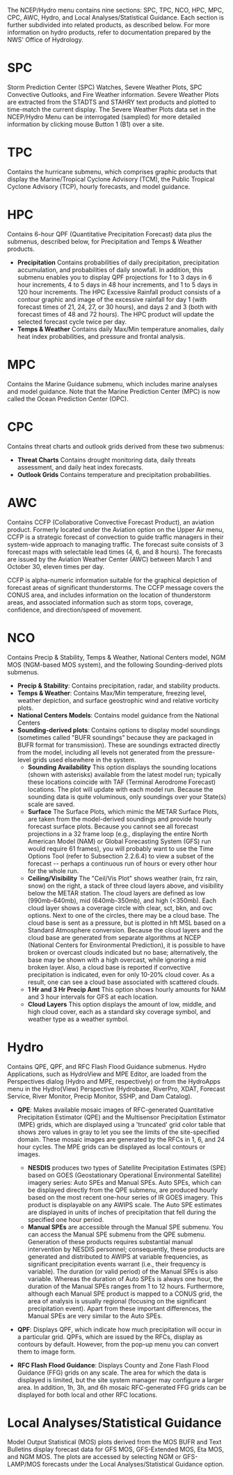 
The NCEP/Hydro menu contains nine sections: SPC, TPC, NCO, HPC, MPC, CPC, AWC, Hydro, and Local Analyses/Statistical Guidance. Each section is further subdivided into related products, as described below. For more information on hydro products, refer to documentation prepared by the NWS' Office of Hydrology.

# SPC

Storm Prediction Center (SPC) Watches, Severe Weather Plots, SPC Convective Outlooks, and Fire Weather information. Severe Weather Plots are extracted from the STADTS and STAHRY text products and plotted to time-match the current display. The Severe Weather Plots data set in the NCEP/Hydro Menu can be interrogated (sampled) for more detailed information by clicking mouse Button 1 (B1) over a site.

# TPC

Contains the hurricane submenu, which comprises graphic products that display the Marine/Tropical Cyclone Advisory (TCM), the Public Tropical Cyclone Advisory (TCP), hourly forecasts, and model guidance.


# HPC

Contains 6-hour QPF (Quantitative Precipitation Forecast) data plus the submenus, described
below, for Precipitation and Temps & Weather products.

 * **Precipitation** Contains probabilities of daily precipitation, precipitation accumulation, and probabilities of daily snowfall. In addition, this submenu enables you to display QPF projections for 1 to 3 days in 6 hour increments, 4 to 5 days in 48 hour increments, and 1 to 5 days in 120 hour increments. The HPC Excessive Rainfall product consists of a contour graphic and image of the excessive rainfall for day 1 (with forecast times of 21, 24, 27, or 30 hours), and days 2 and 3 (both with forecast times of 48 and 72 hours). The HPC product will update the selected forecast cycle twice per day.
* **Temps & Weather** Contains daily Max/Min temperature anomalies, daily heat index
probabilities, and pressure and frontal analysis.

# MPC

Contains the Marine Guidance submenu, which includes marine analyses and model guidance. Note that  the Marine Prediction Center (MPC) is now called the Ocean Prediction Center (OPC).

# CPC

Contains threat charts and outlook grids derived from these two submenus:

* **Threat Charts** Contains drought monitoring data, daily threats assessment, and daily heat index forecasts.
* **Outlook Grids** Contains temperature and precipitation probabilities.

# AWC

Contains CCFP (Collaborative Convective Forecast Product), an aviation product. Formerly located under the Aviation option on the Upper Air menu, CCFP is a strategic forecast of convection to guide traffic managers in their system-wide approach to managing traffic. The forecast suite consists of 3 forecast maps with selectable lead times (4, 6, and 8 hours). The forecasts are issued by the Aviation Weather Center (AWC) between March 1 and October 30, eleven times per day.

CCFP is alpha-numeric information suitable for the graphical depiction of forecast areas of significant thunderstorms. The CCFP message covers the CONUS area, and includes information on the location of thunderstorm areas, and associated information such as storm tops, coverage, confidence, and direction/speed of movement.


# NCO

Contains Precip & Stability, Temps & Weather, National Centers model, NGM MOS (NGM-based MOS system), and the following Sounding-derived plots submenus.

* **Precip & Stability**: Contains precipitation, radar, and stability products.
* **Temps & Weather**: Contains Max/Min temperature, freezing level, weather depiction, and surface geostrophic wind and relative vorticity plots.
* **National Centers Models**: Contains model guidance from the National Centers
* **Sounding-derived plots**: Contains options to display model soundings (sometimes called "BUFR soundings" because they are packaged in BUFR format for transmission). These are soundings extracted directly from the model, including all levels not generated from the pressure-level grids used elsewhere in the system.
	* **Sounding Availability** This option displays the sounding locations (shown with asterisks) available from the latest model run; typically these locations coincide with TAF (Terminal Aerodrome Forecast) locations. The plot will update with each model run. Because the sounding data is quite voluminous, only soundings over your State(s) scale are saved.
	* **Surface** The Surface Plots, which mimic the METAR Surface Plots, are taken from the model-derived soundings and provide hourly forecast surface plots. Because you cannot see all forecast projections in a 32 frame loop (e.g., displaying the entire North American Model (NAM) or Global Forecasting System (GFS) run would require 61 frames), you will probably want to use the Time Options Tool (refer to Subsection 2.2.6.4) to view a subset of the forecast -- perhaps a continuous run of hours or every other hour for the whole run.
	* **Ceiling/Visibility** The "Ceil/Vis Plot" shows weather (rain, frz rain, snow) on the right, a stack of three cloud layers above, and visibility below the METAR station. The cloud layers are defined as low (990mb-640mb), mid (640mb-350mb), and high (<350mb). Each cloud layer shows a coverage circle with clear, sct, bkn, and ovc options. Next to one of the circles, there may be a cloud base. The cloud base is sent as a pressure, but is plotted in hft MSL based on a Standard Atmosphere conversion. Because the cloud layers and the cloud base are generated from separate algorithms at NCEP (National Centers for Environmental Prediction), it is possible to have broken or overcast clouds indicated but no base; alternatively, the base may be shown with a high overcast, while ignoring a mid broken layer. Also, a cloud base is reported if convective precipitation is indicated, even for only 10-20% cloud cover. As a result, one can see a cloud base associated with scattered clouds.
	* **1 Hr and 3 Hr Precip Amt** This option shows hourly amounts for NAM and 3 hour intervals for GFS at each location.
	* **Cloud Layers** This option displays the amount of low, middle, and high cloud cover, each as a standard sky coverage symbol, and weather type as a weather symbol.


# Hydro

Contains QPE, QPF, and RFC Flash Flood Guidance submenus. Hydro Applications, such as HydroView and MPE Editor, are loaded from the Perspectives dialog (Hydro and MPE, respectively) or from the HydroApps menu in the Hydro(View) Perspective (Hydrobase, RiverPro, XDAT, Forecast Service, River Monitor, Precip Monitor, SSHP, and Dam Catalog).

* **QPE**: Makes available mosaic images of RFC-generated Quantitative Precipitation Estimator (QPE) and the Multisensor Precipitation Estimator (MPE) grids, which are displayed using a 'truncated' grid color table that shows zero values in gray to let you see the limits of the site-specified domain. These mosaic images are generated by the RFCs in 1, 6, and 24 hour cycles. The MPE grids can be displayed as local contours or images.

	* **NESDIS** produces two types of Satellite Precipitation Estimates (SPE) based on GOES (Geostationary Operational Environmental Satellite) imagery series: Auto SPEs and Manual SPEs. Auto SPEs, which can be displayed directly from the QPE submenu, are produced hourly based on the most recent one-hour series of IR GOES imagery. This product is displayable on any AWIPS scale. The Auto SPE estimates are displayed in units of inches of precipitation that fell during the specified one hour period.
	* **Manual SPEs** are accessible through the Manual SPE submenu. You can access the Manual SPE submenu from the QPE submenu. Generation of these products requires substantial manual intervention by NESDIS personnel; consequently, these products are generated and distributed to AWIPS at variable frequencies, as significant precipitation events warrant (i.e., their frequency is variable). The duration (or valid period) of the Manual SPEs is also variable. Whereas the duration of Auto SPEs is always one hour, the duration of the Manual SPEs ranges from 1 to 12 hours. Furthermore, although each Manual SPE product is mapped to a CONUS grid, the area of analysis is usually regional (focusing on the significant precipitation event). Apart from these important differences, the Manual SPEs are very similar to the Auto SPEs.

* **QPF**: Displays QPF, which indicate how much precipitation will occur in a particular grid. QPFs, which are issued by the RFCs, display as contours by default. However, from the pop-up menu you can convert them to image form.
* **RFC Flash Flood Guidance**: Displays County and Zone Flash Flood Guidance (FFG) grids on any scale. The area for which the data is displayed is limited, but the site system manager may configure a larger area. In addition, 1h, 3h, and 6h mosaic RFC-generated FFG grids can be displayed for both local and other RFC locations.

# Local Analyses/Statistical Guidance

Model Output Statistical (MOS) plots derived from the MOS BUFR and Text Bulletins display forecast data for GFS MOS, GFS-Extended MOS, Eta MOS, and NGM MOS. The plots are accessed by selecting NGM or GFS-LAMP/MOS forecasts under the Local Analyses/Statistical Guidance option.



